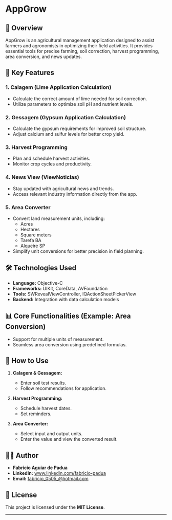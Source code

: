 
# AppGrow

## 📱 Overview

AppGrow is an agricultural management application designed to assist farmers and agronomists in optimizing their field activities. It provides essential tools for precise farming, soil correction, harvest programming, area conversion, and news updates.

## 🚀 Key Features

### 1. **Calagem (Lime Application Calculation)**  
- Calculate the correct amount of lime needed for soil correction.
- Utilize parameters to optimize soil pH and nutrient levels.

### 2. **Gessagem (Gypsum Application Calculation)**  
- Calculate the gypsum requirements for improved soil structure.
- Adjust calcium and sulfur levels for better crop yield.

### 3. **Harvest Programming**  
- Plan and schedule harvest activities.
- Monitor crop cycles and productivity.

### 4. **News View (ViewNoticias)**  
- Stay updated with agricultural news and trends.
- Access relevant industry information directly from the app.

### 5. **Area Converter**  
- Convert land measurement units, including:  
  - Acres  
  - Hectares  
  - Square meters  
  - Tarefa BA  
  - Alqueire SP  
- Simplify unit conversions for better precision in field planning.

## 🛠️ Technologies Used

- **Language:** Objective-C  
- **Frameworks:** UIKit, CoreData, AVFoundation  
- **Tools:** SWRevealViewController, IQActionSheetPickerView  
- **Backend:** Integration with data calculation models  

## 📊 Core Functionalities (Example: Area Conversion)

- Support for multiple units of measurement.  
- Seamless area conversion using predefined formulas.

## 📖 How to Use

1. **Calagem & Gessagem:**  
   - Enter soil test results.  
   - Follow recommendations for application.  

2. **Harvest Programming:**  
   - Schedule harvest dates.  
   - Set reminders.  

3. **Area Converter:**  
   - Select input and output units.  
   - Enter the value and view the converted result.

## 👨‍💻 **Author**  
- **Fabricio Aguiar de Padua**  
- **LinkedIn:** www.linkedin.com/fabricio-padua  
- **Email:** fabricio_0505_@hotmail.com

## 📝 License

This project is licensed under the **MIT License**.

---



